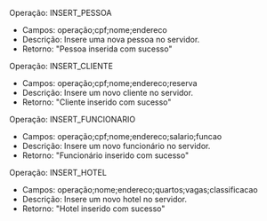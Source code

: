 Operação: INSERT_PESSOA
- Campos: operação;cpf;nome;endereco
- Descrição: Insere uma nova pessoa no servidor.
- Retorno: "Pessoa inserida com sucesso"

Operação: INSERT_CLIENTE
- Campos: operação;cpf;nome;endereco;reserva
- Descrição: Insere um novo cliente no servidor.
- Retorno: "Cliente inserido com sucesso"

Operação: INSERT_FUNCIONARIO
- Campos: operação;cpf;nome;endereco;salario;funcao
- Descrição: Insere um novo funcionário no servidor.
- Retorno: "Funcionário inserido com sucesso"

Operação: INSERT_HOTEL
- Campos: operação;nome;endereco;quartos;vagas;classificacao
- Descrição: Insere um novo hotel no servidor.
- Retorno: "Hotel inserido com sucesso"